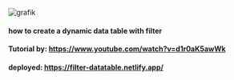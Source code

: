 

![grafik](https://user-images.githubusercontent.com/68299182/147671537-6748878e-573d-4d20-8c58-8f55592ee031.png)


#### how to create a dynamic data table with filter
#### Tutorial by: https://www.youtube.com/watch?v=d1r0aK5awWk
#### deployed: https://filter-datatable.netlify.app/

